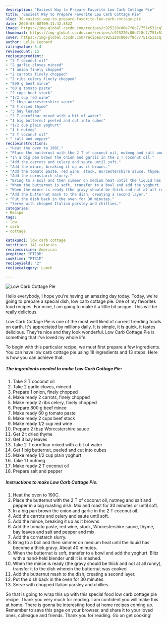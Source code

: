 ```yaml
---
description: "Easiest Way to Prepare Favorite Low Carb Cottage Pie"
title: "Easiest Way to Prepare Favorite Low Carb Cottage Pie"
slug: 38-easiest-way-to-prepare-favorite-low-carb-cottage-pie
date: 2020-08-08T09:11:32.582Z
image: https://img-global.cpcdn.com/recipes/c925220c80e7f8c7/751x532cq70/low-carb-cottage-pie-recipe-main-photo.jpg
thumbnail: https://img-global.cpcdn.com/recipes/c925220c80e7f8c7/751x532cq70/low-carb-cottage-pie-recipe-main-photo.jpg
cover: https://img-global.cpcdn.com/recipes/c925220c80e7f8c7/751x532cq70/low-carb-cottage-pie-recipe-main-photo.jpg
author: Lelia Leonard
ratingvalue: 3.4
reviewcount: 15
recipeingredient:
- "2 T coconut oil"
- "2 garlic cloves minced"
- "1 onion finely chopped"
- "2 carrots finely chopped"
- "2 ribs celery finely chopped"
- "800 g beef mince"
- "60 g tomato paste"
- "2 cups beef stock"
- "1/2 cup red wine"
- "2 tbsp Worcestershire sauce"
- "2 t dried thyme"
- "3 bay leaves"
- "2 T cornflour mixed with a bit of water"
- "1 big butternut peeled and cut into cubes"
- "1/2 cup plain yoghurt"
- "1 t nutmeg"
- "2 T coconut oil"
- " salt and pepper"
recipeinstructions:
- "Heat the oven to 190C."
- "Place the butternut with the 2 T of coconut oil, nutmeg and salt and pepper in a big roasting dish. Mix and roast for 30 minutes or until soft."
- "In a big pan brown the onion and garlic in the 2 T coconut oil."
- "Add the carrots and celery and saute until soft."
- "Add the mince, breaking it up as it browns."
- "Add the tomato paste, red wine, stock, Worcestershire sauce, thyme, bay leaves and salt and pepper and mix."
- "Add the cornstarch slurry."
- "Bring to a boil and then simmer on medium heat until the liquid has become a thick gravy. About 40 minutes."
- "When the butternut is soft, transfer to a bowl and add the yoghurt. Blitz with a hand-held blender until it is mashed."
- "When the mince is ready (the gravy should be thick and not at all runny), transfer it to the dish wherein the butternut was cooked."
- "Add the butternut mash to the dish, creating a second layer."
- "Put the dish back in the oven for 30 minutes."
- "Serve with chopped Italian parsley and chillies."
categories:
- Recipe
tags:
- low
- carb
- cottage

katakunci: low carb cottage 
nutrition: 141 calories
recipecuisine: American
preptime: "PT19M"
cooktime: "PT31M"
recipeyield: "2"
recipecategory: Lunch

---
```



![Low Carb Cottage Pie](https://img-global.cpcdn.com/recipes/c925220c80e7f8c7/751x532cq70/low-carb-cottage-pie-recipe-main-photo.jpg)

Hello everybody, I hope you're having an amazing day today. Today, we're going to prepare a special dish, low carb cottage pie. One of my favorites food recipes. For mine, I am going to make it a little bit unique. This will be really delicious.

Low Carb Cottage Pie is one of the most well liked of current trending foods on earth. It's appreciated by millions daily. It is simple, it is quick, it tastes delicious. They're nice and they look wonderful. Low Carb Cottage Pie is something that I've loved my whole life.




To begin with this particular recipe, we must first prepare a few ingredients. You can have low carb cottage pie using 18 ingredients and 13 steps. Here is how you can achieve that.

<!--inarticleads1-->

##### The ingredients needed to make Low Carb Cottage Pie:

1. Take 2 T coconut oil
1. Take 2 garlic cloves, minced
1. Prepare 1 onion, finely chopped
1. Make ready 2 carrots, finely chopped
1. Make ready 2 ribs celery, finely chopped
1. Prepare 800 g beef mince
1. Make ready 60 g tomato paste
1. Make ready 2 cups beef stock
1. Make ready 1/2 cup red wine
1. Prepare 2 tbsp Worcestershire sauce
1. Get 2 t dried thyme
1. Get 3 bay leaves
1. Take 2 T cornflour mixed with a bit of water
1. Get 1 big butternut, peeled and cut into cubes
1. Make ready 1/2 cup plain yoghurt
1. Take 1 t nutmeg
1. Make ready 2 T coconut oil
1. Prepare  salt and pepper




<!--inarticleads2-->

##### Instructions to make Low Carb Cottage Pie:

1. Heat the oven to 190C.
1. Place the butternut with the 2 T of coconut oil, nutmeg and salt and pepper in a big roasting dish. Mix and roast for 30 minutes or until soft.
1. In a big pan brown the onion and garlic in the 2 T coconut oil.
1. Add the carrots and celery and saute until soft.
1. Add the mince, breaking it up as it browns.
1. Add the tomato paste, red wine, stock, Worcestershire sauce, thyme, bay leaves and salt and pepper and mix.
1. Add the cornstarch slurry.
1. Bring to a boil and then simmer on medium heat until the liquid has become a thick gravy. About 40 minutes.
1. When the butternut is soft, transfer to a bowl and add the yoghurt. Blitz with a hand-held blender until it is mashed.
1. When the mince is ready (the gravy should be thick and not at all runny), transfer it to the dish wherein the butternut was cooked.
1. Add the butternut mash to the dish, creating a second layer.
1. Put the dish back in the oven for 30 minutes.
1. Serve with chopped Italian parsley and chillies.




So that is going to wrap this up with this special food low carb cottage pie recipe. Thank you very much for reading. I am confident you will make this at home. There is gonna be interesting food at home recipes coming up. Remember to save this page on your browser, and share it to your loved ones, colleague and friends. Thank you for reading. Go on get cooking!
